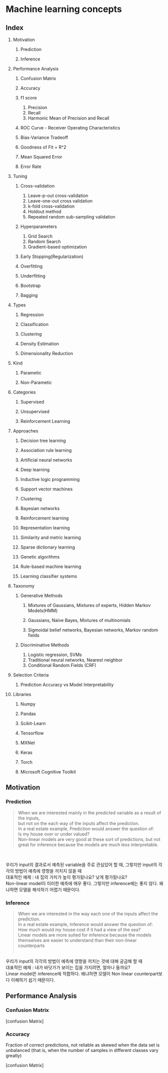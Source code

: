 # Machine learning concepts

## Index
1. Motivation
    1. Prediction
    
    1. Inference
    
1. Performance Analysis
    1. Confusion Matrix
    
    1. Accuracy
    
    1. f1 score
    
        1. Precision
        1. Recall
        1. Harmonic Mean of Precision and Recall
        
    1. ROC Curve - Receiver Operating Characteristics
    
    1. Bias-Variance Tradeoff
    
    1. Goodness of Fit = R^2
    
    1. Mean Squared Error
    
    1. Error Rate
    
1. Tuning

    1. Cross-validation
        1. Leave-p-out cross-validation
        1. Leave-one-out cross validation
        1. k-fold cross-validation
        1. Holdout method
        1. Repeated random sub-sampling validation
        
    1. Hyperparameters
        1. Grid Search
        1. Random Search
        1. Gradient-based optimization
        
    1. Early Stopping(Regularization)
    
    1. Overfitting
    
    1. Underfitting
    
    1. Bootstrap
    
    1. Bagging
    
1. Types
    1. Regression
    
    1. Classification
    
    1. Clustering
    
    1. Density Estimation
    
    1. Dimensionality Reduction
    
1. Kind
    1. Parametic
    
    1. Non-Parametic
    
1. Categories
    1. Supervised
    
    1. Unsupervised
    
    1. Reinforcement Learning
    
1. Approaches
    1. Decision tree learning
    
    1. Association rule learning
    
    1. Artificial neural networks
    
    1. Deep learning
    
    1. Inductive logic programming
    
    1. Support vector machines
    
    1. Clustering
    
    1. Bayesian networks
    
    1. Reinforcement learning
    
    1. Representation learning
    
    1. Similarity and metric learning
    
    1. Sparse dictionary learning
    
    1. Genetic algorithms
    
    1. Rule-based machine learning
    
    1. Learning classifier systems
    
1. Taxonomy
    1. Generative Methods
        1. Mixtures of Gaussians, Mixtures of experts, Hidden Markov Models(HMM)
            
        1. Gaussians, Naïve Bayes, Mixtures of multinomials
            
        1. Sigmoidal belief networks, Bayesian networks, Markov random fields
            
    1. Discriminative Methods
        1. Logistic regression, SVMs
        1. Traditional neural networks, Nearest neighbor
        1. Conditional Random Fields (CRF)

1. Selection Criteria
    1. Prediction Accuracy vs Model Interpretability
    
1. Libraries
    1. Numpy
    
    1. Pandas
    
    1. Scikit-Learn
    
    1. Tensorflow
    
    1. MXNet
    
    1. Keras
    
    1. Torch
    
    1. Microsoft Cognitive Toolkit


## Motivation
### Prediction

>When we are interested mainly in the predicted variable as a result of the inputs, <br>
>but not on the each way of the inputs affect the prediction. <br>
>In a real estate example, Prediction would answer the question of:<br> 
>Is my house over or under valued? <br>
>Non-linear models are very good at these sort of predictions, but not great for inference because the models are much less interpretable.<br>
<br>

우리가 input의 결과로서 예측된 variable을 주로 관심있어 할 때, 그렇지만 input의 각각의 방법이 예측에 영향을 끼치지 않을 때<br>
대표적인 예제 : 내 집의 가치가 높이 평가됬나요? 낮게 평가됬나요?<br>
Non-linear model이 이러한 예측에 매우 좋다. 그렇지만 inference에는 좋지 않다. 왜냐하면 모델을 해석하기 어렵기 때문이다.<br>

### Inference
>When we are interested in the way each one of the inputs affect the prediction. <br>
>In a real estate example, Inference would answer the question of: How much would my house cost if it had a view of the sea? <br>
>Linear models are more suited for inference because the models themselves are easier to understand than their non-linear counterparts<br><br>

우리가 input의 각각의 방법이 예측에 영향을 끼치는 것에 대해 궁금해 할 때<br>
대표적인 예제 : 내가 바닷가가 보이는 집을 가지려면, 얼마나 들까요?<br>
Linear model은 inference에 적합하다. 왜냐하면 모델이 Non linear counterpart보다 이해하기 쉽기 때문이다.<br>

## Performance Analysis
### Confusion Matrix
[confusion Matrix]

### Accuracy
Fraction of correct predictions, not reliable as skewed when the data set is unbalanced (that is, when the number of samples in different classes vary greatly)



[confusion Matrix]
